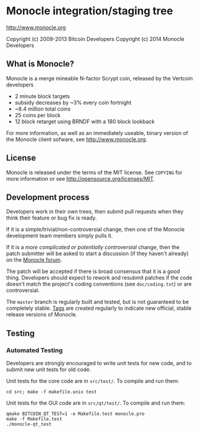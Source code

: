 Monocle integration/staging tree
================================

http://www.monocle.org

Copyright (c) 2009-2013 Bitcoin Developers
Copyright (c) 2014 Monocle Developers

What is Monocle?
----------------

Monocle is a merge mineable N-factor Scrypt coin, released by the Vertcoin developers

 - 2 minute block targets
 - subsidy decreases by ~3% every coin fortnight
 - ~8.4 million total coins
 - 25 coins per block
 - 12 block retarget using BRNDF with a 180 block lookback

For more information, as well as an immediately useable, binary version of
the Monocle client sofware, see http://www.monocle.org.

License
-------

Monocle is released under the terms of the MIT license. See `COPYING` for more
information or see http://opensource.org/licenses/MIT.

Development process
-------------------

Developers work in their own trees, then submit pull requests when they think
their feature or bug fix is ready.

If it is a simple/trivial/non-controversial change, then one of the Monocle
development team members simply pulls it.

If it is a *more complicated or potentially controversial* change, then the patch
submitter will be asked to start a discussion (if they haven't already) on the
[Monocle forum](http://forum.monocle.).

The patch will be accepted if there is broad consensus that it is a good thing.
Developers should expect to rework and resubmit patches if the code doesn't
match the project's coding conventions (see `doc/coding.txt`) or are
controversial.

The `master` branch is regularly built and tested, but is not guaranteed to be
completely stable. [Tags](https://github.com/erkmos/monocle/tags) are created
regularly to indicate new official, stable release versions of Monocle.

Testing
-------

### Automated Testing

Developers are strongly encouraged to write unit tests for new code, and to
submit new unit tests for old code.

Unit tests for the core code are in `src/test/`. To compile and run them:

    cd src; make -f makefile.unix test

Unit tests for the GUI code are in `src/qt/test/`. To compile and run them:

    qmake BITCOIN_QT_TEST=1 -o Makefile.test monocle.pro
    make -f Makefile.test
    ./monocle-qt_test

